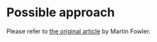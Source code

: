 # Possible approach

Please refer to [the original article](https://martinfowler.com/articles/refactoring-video-store-js/) 
by Martin Fowler.